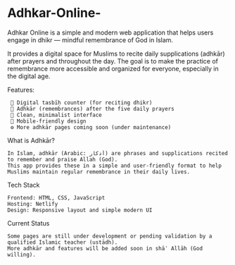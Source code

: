 # Adhkar-Online-
  Adhkar Online is a simple and modern web application that helps users engage in dhikr — mindful remembrance of God in Islam.
    
  It provides a digital space for Muslims to recite daily supplications (adhkār) after prayers and throughout the day. The goal is to make the practice of remembrance more accessible and organized for everyone, especially in the digital age.


Features:

     📿 Digital tasbīḥ counter (for reciting dhikr)
     🕌 Adhkār (remembrances) after the five daily prayers
     🕋 Clean, minimalist interface
     📱 Mobile-friendly design
     ⚙️ More adhkār pages coming soon (under maintenance)

What is Adhkār?

    In Islam, adhkār (Arabic: أذكار) are phrases and supplications recited to remember and praise Allah (God).
    This app provides these in a simple and user-friendly format to help Muslims maintain regular remembrance in their daily lives.

Tech Stack
    
    Frontend: HTML, CSS, JavaScript
    Hosting: Netlify
    Design: Responsive layout and simple modern UI

Current Status

    Some pages are still under development or pending validation by a qualified Islamic teacher (ustādh).
    More adhkār and features will be added soon in shāʾ Allāh (God willing).
